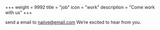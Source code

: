 +++
weight = 9992
title = "job"
icon = "work"
description = "Come work with us"
+++

send a email to <naiive@email.com> We’re excited to hear from you.
